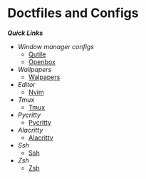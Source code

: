# Doctfiles and Configs

***Quick Links***
- *Window manager configs*
    - [Qutile](./qtile)
    - [Openbox](./openbox)
- *Wallpapers*
    - [Walpapers](./wallpapers)
- *Editor*
    - [Nvim](./nvim)
- *Tmux*
    - [Tmux](./.tmux)
- *Pycritty*
    - [Pycritty](./pycritty)
- *Alacritty*
    - [Alacritty](./alacritty)
- *Ssh*
  - [Ssh](./.ssh)
- *Zsh*
  - [Zsh](./.zshrc)


